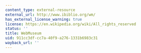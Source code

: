 ```yaml
---
content_type: external-resource
external_url: http://www.ibiblio.org/wm/
has_external_license_warning: true
license: https://en.wikipedia.org/wiki/All_rights_reserved
status: ''
title: WebMuseum
uid: 911cc3df-cc7a-40f9-a276-1331b6983c31
wayback_url: ''
---
```

